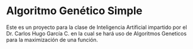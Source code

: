 # Algoritmo Genético Simple

Este es un proyecto para la clase de Inteligencia Artificial impartido por el Dr. Carlos Hugo García C. en la cual se hará uso de Algoritmos Geneticos para la maximización de una función.
